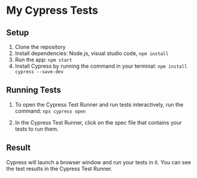 
# My Cypress Tests

## Setup

1. Clone the repository
2. Install dependencies: Node.js, visual studio code, `npm install`
3. Run the app: `npm start`
4. Install Cypress by running the  command in your terminal: `npm install cypress --save-dev`

## Running Tests

1. To open the Cypress Test Runner and run tests interactively, run the command: `npx cypress open`

2. In the Cypress Test Runner, click on the spec file that contains your tests to run them.

## Result 

Cypress will launch a browser window and run your tests in it. You can see the test results in the Cypress Test Runner.



